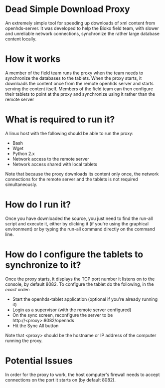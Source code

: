 # Dead Simple Download Proxy

An extremely simple tool for speeding up downloads of xml content from
openhds-server. It was developed to help the Bioko field team, with slower and
unreliable network connections, synchronize the rather large database content
locally.

# How it works

A member of the field team runs the proxy when the team needs to synchronize the
databases to the tablets. When the proxy starts, it downloads the content once
from the remote openhds server and starts serving the content itself. Members of
the field team can then configure their tablets to point at the proxy and
synchronize using it rather than the remote server

# What is required to run it?

A linux host with the following should be able to run the proxy:

  * Bash
  * Wget
  * Python 2.x
  * Network access to the remote server
  * Network access shared with local tablets

Note that because the proxy downloads its content only once, the network
connections for the remote server and the tablets is not required
simultaneously.

# How do I run it?

Once you have downloaded the source, you just need to find the run-all script
and execute it, either by clicking it (if you're using the graphical
environment) or by typing the run-all command directly on the command line.

# How do I configure the tablets to synchronize to it?

Once the proxy starts, it displays the TCP port number it listens on to the
console, by default 8082. To configure the tablet do the following, in the
*exact* order:

  * Start the openhds-tablet application (optional if you're already running it)
  * Login as a supervisor (with the remote server configured)
  * On the sync screen, reconfigure the server to be http://&lt;proxy&gt;:8082/openhds
  * Hit the Sync All button

Note that &lt;proxy&gt; should be the hostname or IP address of the computer running
the proxy.

# Potential Issues

In order for the proxy to work, the host computer's firewall needs to accept
connections on the port it starts on (by default 8082).

